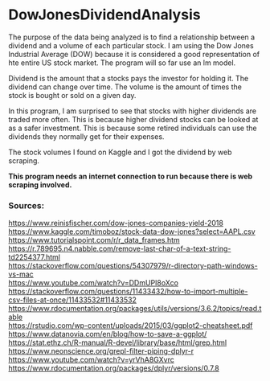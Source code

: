 # DowJonesDividendAnalysis
The purpose of the data being analyzed is to find a relationship between a dividend and a volume of each particular stock. I am using the Dow Jones Industrial Average (DOW) because it is considered a good representation of hte entire US stock market. The program will so far use an lm model.

Dividend is the amount that a stocks pays the investor for holding it. The dividend can change over time. The volume is the amount of times the stock is bought or sold on a given day.

In this program, I am surprised to see that stocks with higher dividends are traded more often. This is because higher dividend stocks can be looked at as a safer investment. This is because some retired individuals can use the dividends they normally get for their expenses.  
  
The stock volumes I found on Kaggle and I got the dividend by web scraping.  
  
__This program needs an internet connection to run because there is web scraping involved.__

### Sources:
https://www.reinisfischer.com/dow-jones-companies-yield-2018  
https://www.kaggle.com/timoboz/stock-data-dow-jones?select=AAPL.csv  
https://www.tutorialspoint.com/r/r_data_frames.htm  
https://r.789695.n4.nabble.com/remove-last-char-of-a-text-string-td2254377.html  
https://stackoverflow.com/questions/54307979/r-directory-path-windows-vs-mac  
https://www.youtube.com/watch?v=DDmUPI8oXco  
https://stackoverflow.com/questions/11433432/how-to-import-multiple-csv-files-at-once/11433532#11433532  
https://www.rdocumentation.org/packages/utils/versions/3.6.2/topics/read.table  
https://rstudio.com/wp-content/uploads/2015/03/ggplot2-cheatsheet.pdf  
https://www.datanovia.com/en/blog/how-to-save-a-ggplot/  
https://stat.ethz.ch/R-manual/R-devel/library/base/html/grep.html  
https://www.neonscience.org/grepl-filter-piping-dplyr-r  
https://www.youtube.com/watch?v=yrVhA8GXvrc  
https://www.rdocumentation.org/packages/dplyr/versions/0.7.8



